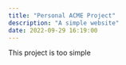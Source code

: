```yaml
---
title: "Personal ACME Project"
description: "A simple website"
date: 2022-09-29 16:19:00
---
```


This project is too simple
